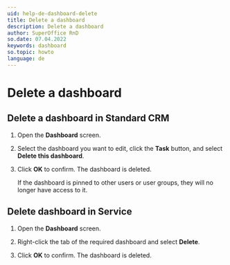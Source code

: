 ```yaml
---
uid: help-de-dashboard-delete
title: Delete a dashboard
description: Delete a dashboard
author: SuperOffice RnD
so.date: 07.04.2022
keywords: dashboard
so.topic: howto
language: de
---
```


# Delete a dashboard

## Delete a dashboard in Standard CRM

1. Open the **Dashboard** screen.
2. Select the dashboard you want to edit, click the **Task** button, and select **Delete this dashboard**.
3. Click **OK** to confirm. The dashboard is deleted.

    If the dashboard is pinned to other users or user groups, they will no longer have access to it.

## <a id="service" />Delete dashboard in Service

1. Open the **Dashboard** screen.

2. Right-click the tab of the required dashboard and select **Delete**.

3. Click **OK** to confirm. The dashboard is deleted.

